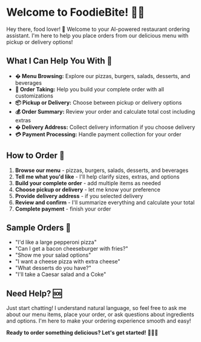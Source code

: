 # Welcome to FoodieBite! 🍕🚀

Hey there, food lover! 👋 Welcome to your AI-powered restaurant ordering assistant. I'm here to help you place orders from our delicious menu with pickup or delivery options!

## What I Can Help You With 🤖

- **� Menu Browsing:** Explore our pizzas, burgers, salads, desserts, and beverages
- **🛒 Order Taking:** Help you build your complete order with all customizations
- **📦 Pickup or Delivery:** Choose between pickup or delivery options
- **💰 Order Summary:** Review your order and calculate total cost including extras
- **� Delivery Address:** Collect delivery information if you choose delivery
- **💳 Payment Processing:** Handle payment collection for your order

## How to Order 🚀

1. **Browse our menu** - pizzas, burgers, salads, desserts, and beverages
2. **Tell me what you'd like** - I'll help clarify sizes, extras, and options
3. **Build your complete order** - add multiple items as needed
4. **Choose pickup or delivery** - let me know your preference
5. **Provide delivery address** - if you selected delivery
6. **Review and confirm** - I'll summarize everything and calculate your total
7. **Complete payment** - finish your order

## Sample Orders 💬

- "I'd like a large pepperoni pizza"
- "Can I get a bacon cheeseburger with fries?"
- "Show me your salad options"
- "I want a cheese pizza with extra cheese"
- "What desserts do you have?"
- "I'll take a Caesar salad and a Coke"

## Need Help? 🆘

Just start chatting! I understand natural language, so feel free to ask me about our menu items, place your order, or ask questions about ingredients and options. I'm here to make your ordering experience smooth and easy!

**Ready to order something delicious? Let's get started!** 🍕🍔🥗

